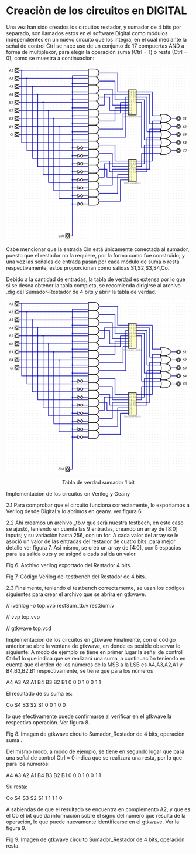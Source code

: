 # Creaciòn de los circuitos en DIGITAL

Una vez han sido creados los circuitos restador, y sumador de 4 bits por separado, son llamados estos en el software Digital como módulos independientes en un nuevo circuito que los integra, en el cual mediante la señal de control Ctrl se  hace uso de un conjunto de 17 compuertas AND a forma de multiplexor, para elegir la operación suma (Ctrl = 1) o resta (Ctrl = 0), como se muestra a continuaciòn: 

<p align="center">
 <img src="/Lab_2/Sumador_Restador/caps/1.PNG">    
</p>  


Cabe mencionar que la entrada Cin está únicamente conectada al sumador, puesto que el restador no la requiere, por la forma como fue construido; y una vez las señales de entrada pasan por cada módulo de suma o resta respectivamente, estos proporcionan como salidas S1,S2,S3,S4,Co. 

Debido a la cantidad de entradas, la tabla de verdad es extensa por lo que si se desea obtener la tabla completa, se recomienda dirigirse al archivo .dig del Sumador-Restador de 4 bits y abrir la tabla de verdad.

<p align="center">
 <img src="/Lab_2/Sumador_Restador/caps/1.PNG">    
</p>  
<p align="center">
 Tabla de verdad sumador 1 bit  
</p> 

Implementaciòn de los circuitos en Verilog y Geany

2.1 Para comprobar que el circuito funciona correctamente, lo exportamos a Verilog desde Digital y lo abrimos en geany. ver figura 6. 

2.2 Ahì creamos un archivo _tb.v que serà nuestra testbech, en este caso se ajustó, teniendo en cuenta las 9 entradas, creando un array de [8:0] inputs;  y su variaciòn hasta 256, con un for.  A cada valor del array se le asoció un valor de las entradas del restador de cuatro bits. para mejor detalle ver figura 7. Así mismo, se creó un array de [4:0], con 5 espacios para las salida outs y se asignó a cada salida un valor.
 



Fig 6. Archivo verilog exportado del Restador 4 bits.

Fig 7. Código Verilog del testbench del Restador de 4 bits.

2.3 Finalmente, teniendo el testbench correctamente, se usan los códigos siguientes para crear el archivo que se abrirá en gtkwave.

// iverilog -o top.vvp restSum_tb.v restSum.v

// vvp top.vvp

// gtkwave top.vcd

Implementaciòn de los circuitos en gtkwave
Finalmente, con el código anterior se abre la ventana de gtkwave, en donde es posible observar lo siguiente: A modo de ejemplo se tiene en primer lugar la señal de control Ctrl=1 lo que indica que se realizará una suma, a continuaciòn teniendo en cuenta que el orden de los números de la MSB a la LSB es A4,A3,A2,A1 y B4,B3,B2,B1 respectivamente, se tiene que para los números 

A4
A3
A2
A1
B4
B3
B2
B1
0
0
0
1
0
0
1
1


El resultado de su suma es: 


Co
S4
S3
S2
S1
0
0
1
0
0











 lo que efectivamente puede confirmarse al verificar en el gtkwave la respectiva operación. Ver figura 8. 

Fig 8. Imagen de gtkwave circuito Sumador_Restador de 4 bits, operaciòn suma .

Del mismo modo, a modo de ejemplo, se tiene en segundo lugar que para una señal de control Ctrl = 0 indica que se realizarà una resta, por lo que para los números:


A4
A3
A2
A1
B4
B3
B2
B1
0
0
0
1
0
0
1
1


Su resta: 

 
Co
S4
S3
S2
S1
1
1
1
1
0


A sabiendas de que el resultado se encuentra en complemento A2, y que es el Co el bit que da información sobre el signo del número que resulta de la operación, lo que puede nuevamente identificarse en el gtkwave. Ver la figura 9.
 

Fig 9. Imagen de gtkwave circuito Sumador_Restador de 4 bits, operación resta.
